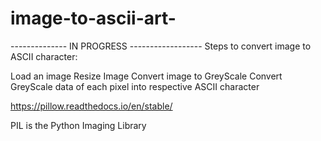 # image-to-ascii-art-

-------------- IN PROGRESS ------------------
Steps to convert image to ASCII character:

Load an image
Resize Image
Convert image to GreyScale
Convert GreyScale data of each pixel into respective ASCII character



https://pillow.readthedocs.io/en/stable/  

PIL is the Python Imaging Library 

